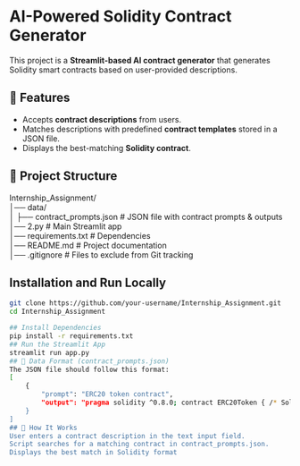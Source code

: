 # AI-Powered Solidity Contract Generator  

This project is a **Streamlit-based AI contract generator** that generates Solidity smart contracts based on user-provided descriptions.

## 🚀 Features  
- Accepts **contract descriptions** from users.  
- Matches descriptions with predefined **contract templates** stored in a JSON file.  
- Displays the best-matching **Solidity contract**.  

## 📁 Project Structure  
Internship_Assignment/  
│── data/  
│   ├── contract_prompts.json  # JSON file with contract prompts & outputs  
│── 2.py  # Main Streamlit app  
│── requirements.txt  # Dependencies  
│── README.md  # Project documentation  
│── .gitignore  # Files to exclude from Git tracking  

## Installation and Run Locally  
```bash
git clone https://github.com/your-username/Internship_Assignment.git  
cd Internship_Assignment  

## Install Dependencies
pip install -r requirements.txt
## Run the Streamlit App
streamlit run app.py
## 📂 Data Format (contract_prompts.json)
The JSON file should follow this format:
[
    {
        "prompt": "ERC20 token contract",
        "output": "pragma solidity ^0.8.0; contract ERC20Token { /* Solidity code */ }"
    }
]
## 🤖 How It Works
User enters a contract description in the text input field.
Script searches for a matching contract in contract_prompts.json.
Displays the best match in Solidity format


